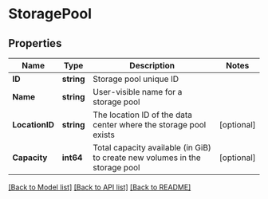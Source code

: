 # StoragePool

## Properties

Name | Type | Description | Notes
------------ | ------------- | ------------- | -------------
**ID** | **string** | Storage pool unique ID | 
**Name** | **string** | User-visible name for a storage pool | 
**LocationID** | **string** | The location ID of the data center where the storage pool exists | [optional] 
**Capacity** | **int64** | Total capacity available (in GiB) to create new volumes in the storage pool | [optional] 

[[Back to Model list]](../README.md#documentation-for-models) [[Back to API list]](../README.md#documentation-for-api-endpoints) [[Back to README]](../README.md)


